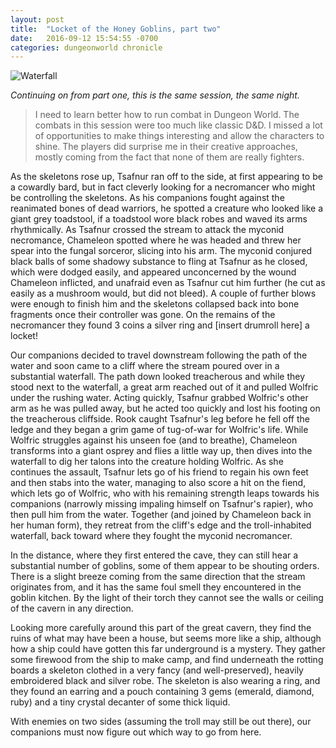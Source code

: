 ```yaml
---
layout: post
title:  "Locket of the Honey Goblins, part two"
date:   2016-09-12 15:54:55 -0700
categories: dungeonworld chronicle
---
```

![Waterfall](/dw-chronicles/images/waterfall.jpg)

*Continuing on from part one, this is the same session, the same night.*

> I need to learn better how to run combat in Dungeon World. The combats in
> this session were too much like classic D&D. I missed a lot of opportunities
> to make things interesting and allow the characters to shine. The players did
> surprise me in their creative approaches, mostly coming from the fact that
> none of them are really fighters.

As the skeletons rose up, Tsafnur ran off to the side, at first appearing to be a cowardly bard, but in fact cleverly looking for a necromancer who might be controlling the skeletons. As his companions fought against the reanimated bones of dead warriors, he spotted a creature who looked like a giant grey toadstool, if a toadstool wore black robes and waved its arms rhythmically. As Tsafnur crossed the stream to attack the myconid necromance, Chameleon spotted where he was headed and threw her spear into the fungal sorceror, slicing into his arm. The myconid conjured black balls of some shadowy substance to fling at Tsafnur as he closed, which were dodged easily, and appeared unconcerned by the wound Chameleon inflicted, and unafraid even as Tsafnur cut him further (he cut as easily as a mushroom would, but did not bleed). A couple of further blows were enough to finish him and the skeletons collapsed back into bone fragments once their controller was gone. On the remains of the necromancer they found 3 coins a silver ring and [insert drumroll here] a locket!

Our companions decided to travel downstream following the path of the water and soon came to a cliff where the stream poured over in a substantial waterfall. The path down looked treacherous and while they stood next to the waterfall, a great arm reached out of it and pulled Wolfric under the rushing water. Acting quickly, Tsafnur grabbed Wolfric's other arm as he was pulled away, but he acted too quickly and lost his footing on the treacherous cliffside. Rook caught Tsafnur's leg before he fell off the ledge and they began a grim game of tug-of-war for Wolfric's life. While Wolfric struggles against his unseen foe (and to breathe), Chameleon transforms into a giant osprey and flies a little way up, then dives into the waterfall to dig her talons into the creature holding Wolfric. As she continues the assault, Tsafnur lets go of his friend to regain his own feet and then stabs into the water, managing to also score a hit on the fiend, which lets go of Wolfric, who with his remaining strength leaps towards his companions (narrowly missing impaling himself on Tsafnur's rapier), who then pull him from the water. Together (and joined by Chameleon back in her human form), they retreat from the cliff's edge and the troll-inhabited waterfall, back toward where they fought the myconid necromancer.

In the distance, where they first entered the cave, they can still hear a substantial number of goblins, some of them appear to be shouting orders. There is a slight breeze coming from the same direction that the stream originates from, and it has the same foul smell they encountered in the goblin kitchen. By the light of their torch they cannot see the walls or ceiling of the cavern in any direction.

Looking more carefully around this part of the great cavern, they find the ruins of what may have been a house, but seems more like a ship, although how a ship could have gotten this far underground is a mystery. They gather some firewood from the ship to make camp, and find underneath the rotting boards a skeleton clothed in a very fancy (and well-preserved), heavily embroidered black and silver robe. The skeleton is also wearing a ring, and they found an earring and a pouch containing 3 gems (emerald, diamond, ruby) and a tiny crystal decanter of some thick liquid.

With enemies on two sides (assuming the troll may still be out there), our companions must now figure out which way to go from here.
